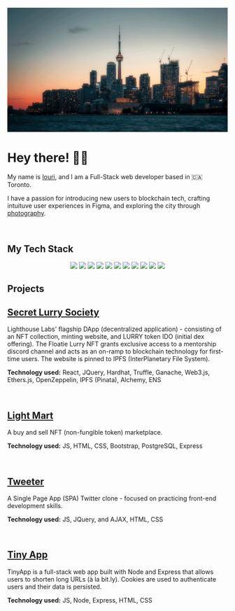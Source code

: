 ![Toronto background](https://github.com/iourivolkov/iourivolkov/blob/main/toronto.png?raw=true)



# Hey there! 👋🏻

My name is [Iouri](https://www.linkedin.com/in/iourivolkov/), and I am a Full-Stack web developer based in 🇨🇦 Toronto. 


I have a passion for introducing new users to blockchain tech, crafting intuituve user experiences in Figma, and exploring the city through [photography](https://500px.com/p/ayureeeee?view=photos).

<br/>

## My Tech Stack 


<p align="center">

<img src="https://img.shields.io/badge/PostgreSQL-316192?style=for-the-badge&logo=postgresql&logoColor=white" />

<img src="https://img.shields.io/badge/React-20232A?style=for-the-badge&logo=react&logoColor=61DAFB" />

<img src="https://img.shields.io/badge/Node.js-339933?style=for-the-badge&logo=nodedotjs&logoColor=white" />

<img src="https://img.shields.io/badge/CSS3-1572B6?style=for-the-badge&logo=css3&logoColor=white" />

<img src="https://img.shields.io/badge/HTML5-E34F26?style=for-the-badge&logo=html5&logoColor=white" />

<img src="https://img.shields.io/badge/jQuery-0769AD?style=for-the-badge&logo=jquery&logoColor=white"/>

<img src="https://img.shields.io/badge/Figma-F24E1E?style=for-the-badge&logo=figma&logoColor=white"/>

<img src="https://img.shields.io/badge/Adobe%20Photoshop-31A8FF?style=for-the-badge&logo=Adobe%20Photoshop&logoColor=black"/>

<img src="https://img.shields.io/badge/Express.js-000000?style=for-the-badge&logo=express&logoColor=white"/>

<img src="https://img.shields.io/badge/Solidity-e6e6e6?style=for-the-badge&logo=solidity&logoColor=black"/>

<img src="https://img.shields.io/badge/GIT-E44C30?style=for-the-badge&logo=git&logoColor=white"/>

</p>

## Projects

[<h2>Secret Lurry Society</h2>](https://github.com/iourivolkov/Lurry-Contract-Website)


Lighthouse Labs' flagship DApp (decentralized application)  - consisting of an NFT collection, minting website, and LURRY token IDO (initial dex offering). The Floatie Lurry NFT grants exclusive access to a mentorship discord channel and acts as an on-ramp to blockchain technology for first-time users.  The website is pinned to IPFS (InterPlanetary File System).

<b>Technology used:</b>  React, JQuery, Hardhat, Truffle, Ganache, Web3.js, Ethers.js, OpenZeppelin, IPFS (Pinata), Alchemy, ENS 

<br/>


[<h2>Light Mart</h2>](https://github.com/iourivolkov/LightMart)

A buy and sell NFT (non-fungible token) marketplace. <br/>

<b>Technology used:</b> JS, HTML, CSS, Bootstrap, PostgreSQL, Express

<br/>

[<h2>Tweeter</h2>](https://github.com/iourivolkov/tweeter-app)

A Single Page App (SPA) Twitter clone - focused on practicing front-end development skills.

<b>Technology used:</b> JS, JQuery, and AJAX, HTML, CSS

<br/>

[<h2>Tiny App</h2>](https://github.com/iourivolkov/tinyapp)

TinyApp is a full-stack web app built with Node and Express that allows users to shorten long URLs (à la bit.ly). Cookies are used to authenticate users and their data is persisted.

<b>Technology used:</b> JS, Node, Express, HTML, CSS










































